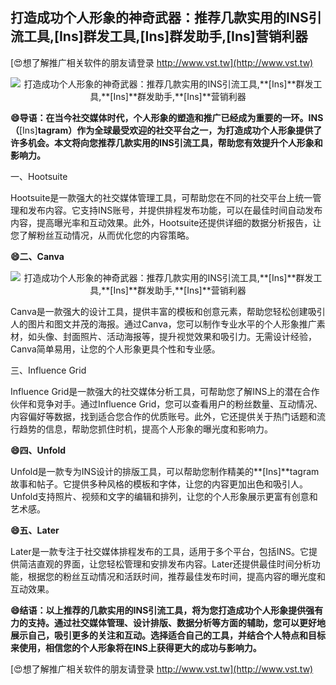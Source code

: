 ## **打造成功个人形象的神奇武器：推荐几款实用的INS引流工具,**[Ins]**群发工具,**[Ins]**群发助手,**[Ins]**营销利器**

[😍想了解推广相关软件的朋友请登录 http://www.vst.tw](http://www.vst.tw)

 <center><img src="https://vst.tw/MP4/tuiguang/png/8.png" alt="打造成功个人形象的神奇武器：推荐几款实用的INS引流工具,**[Ins]**群发工具,**[Ins]**群发助手,**[Ins]**营销利器"></center>

**😄导语：在当今社交媒体时代，个人形象的塑造和推广已经成为重要的一环。INS（**[Ins]**tagram）作为全球最受欢迎的社交平台之一，为打造成功个人形象提供了许多机会。本文将向您推荐几款实用的INS引流工具，帮助您有效提升个人形象和影响力。**

一、Hootsuite

Hootsuite是一款强大的社交媒体管理工具，可帮助您在不同的社交平台上统一管理和发布内容。它支持INS账号，并提供排程发布功能，可以在最佳时间自动发布内容，提高曝光率和互动效果。此外，Hootsuite还提供详细的数据分析报告，让您了解粉丝互动情况，从而优化您的内容策略。

**😄二、Canva**

 <center><img src="https://vst.tw/MP4/tuiguang/png/1.png" alt="打造成功个人形象的神奇武器：推荐几款实用的INS引流工具,**[Ins]**群发工具,**[Ins]**群发助手,**[Ins]**营销利器"></center>

Canva是一款强大的设计工具，提供丰富的模板和创意元素，帮助您轻松创建吸引人的图片和图文并茂的海报。通过Canva，您可以制作专业水平的个人形象推广素材，如头像、封面照片、活动海报等，提升视觉效果和吸引力。无需设计经验，Canva简单易用，让您的个人形象更具个性和专业感。

三、Influence Grid

Influence Grid是一款强大的社交媒体分析工具，可帮助您了解INS上的潜在合作伙伴和竞争对手。通过Influence Grid，您可以查看用户的粉丝数量、互动情况、内容偏好等数据，找到适合您合作的优质账号。此外，它还提供关于热门话题和流行趋势的信息，帮助您抓住时机，提高个人形象的曝光度和影响力。

**😄四、Unfold**

Unfold是一款专为INS设计的排版工具，可以帮助您制作精美的**[Ins]**tagram故事和帖子。它提供多种风格的模板和字体，让您的内容更加出色和吸引人。Unfold支持照片、视频和文字的编辑和排列，让您的个人形象展示更富有创意和艺术感。

**😄五、Later**

Later是一款专注于社交媒体排程发布的工具，适用于多个平台，包括INS。它提供简洁直观的界面，让您轻松管理和安排发布内容。Later还提供最佳时间分析功能，根据您的粉丝互动情况和活跃时间，推荐最佳发布时间，提高内容的曝光度和互动效果。

**😄结语：以上推荐的几款实用的INS引流工具，将为您打造成功个人形象提供强有力的支持。通过社交媒体管理、设计排版、数据分析等方面的辅助，您可以更好地展示自己，吸引更多的关注和互动。选择适合自己的工具，并结合个人特点和目标来使用，相信您的个人形象将在INS上获得更大的成功与影响力。**

[😍想了解推广相关软件的朋友请登录 http://www.vst.tw](http://www.vst.tw)




